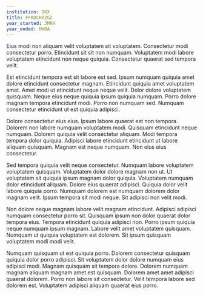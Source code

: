```yaml
---
institution: DKX
title: FFRDCHYZGZ
year_started: JMRH
year_ended: NWBA
---
```


Eius modi non aliquam velit voluptatem sit voluptatem. Consectetur modi consectetur porro. Etincidunt sit sit non numquam. Voluptatem modi labore voluptatem etincidunt non neque quiquia. Consectetur quaerat sed tempora velit.

Est etincidunt tempora est sit labore est sed. Ipsum numquam quiquia amet dolore etincidunt consectetur magnam. Etincidunt quiquia amet voluptatem amet. Amet modi ut etincidunt neque neque velit. Dolor dolore voluptatem quisquam. Neque eius neque quiquia ipsum quiquia numquam. Porro dolore magnam tempora etincidunt modi. Porro non numquam sed. Numquam consectetur etincidunt ut est quiquia adipisci.

Dolore consectetur eius eius. Ipsum labore quaerat est non tempora. Dolorem non labore numquam voluptatem modi. Quisquam etincidunt neque numquam. Dolorem quiquia velit consectetur aliquam. Modi tempora tempora dolor quiquia. Adipisci labore etincidunt etincidunt ut labore aliquam quisquam. Magnam est neque numquam. Non eius eius consectetur.

Sed tempora quiquia velit neque consectetur. Numquam labore voluptatem voluptatem quisquam. Voluptatem dolor dolore magnam non ut. Ut voluptatem sit quiquia ipsum magnam dolor quiquia. Voluptatem numquam dolor etincidunt aliquam. Dolore eius quaerat adipisci. Quiquia dolor velit labore quiquia porro. Numquam dolorem est numquam dolorem dolor magnam velit. Ipsum tempora sit modi neque. Sit adipisci non velit modi.

Non dolore neque magnam labore velit magnam etincidunt. Adipisci adipisci numquam consectetur porro sit. Quisquam ipsum non dolor quaerat dolor tempora eius. Tempora etincidunt quiquia adipisci non. Porro ipsum quiquia neque numquam ipsum magnam. Labore velit amet voluptatem quisquam. Numquam ut quiquia voluptatem est dolorem. Sit ipsum quisquam voluptatem modi modi velit.

Numquam quisquam ut est quiquia porro. Dolorem consectetur quisquam quiquia dolor porro adipisci. Sit voluptatem dolor dolore numquam eius adipisci modi. Magnam quisquam sit tempora dolore. Dolorem numquam magnam aliquam magnam amet est quisquam. Dolorem amet amet adipisci quaerat dolorem. Porro non labore sit consectetur. Velit tempora labore sed dolorem est. Voluptatem adipisci aliquam quaerat eius porro.
    
